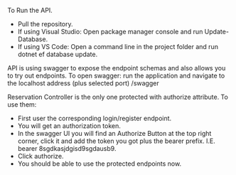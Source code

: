 To Run the API.

- Pull the repository.
- If using Visual Studio: Open package manager console and run Update-Database.
- If using VS Code: Open a command line in the project folder and run dotnet ef database update.

API is using swagger to expose the endpoint schemas and also allows you to try out endpoints.
To open swagger: run the application and navigate to the localhost address (plus selected port) /swagger

Reservation Controller is the only one protected with authorize attribute.
To use them:
- First user the corresponding login/register endpoint.
- You will get an authorization token.
- In the swagger UI you will find an Authorize Button at the top right corner, click it and add the token you got plus the bearer prefix. I.E. bearer 8sgdkasjdgisd9sgdausb9.
- Click authorize.
- You should be able to use the protected endpoints now.
